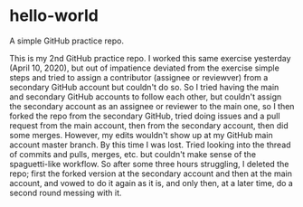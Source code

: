 # hello-world
A simple GitHub practice repo.

This is my 2nd GitHub practice repo. I worked this same exercise yesterday (April 10, 2020), but out of impatience deviated from the exercise simple steps and tried to assign a contributor (assignee or reviewver) from a secondary GitHub account but couldn't do so. So I tried having the main and secondary GitHub accounts to follow each other, but couldn't assign the secondary account as an assignee or reviewer to the main one, so I then forked the repo from the secondary GitHub, tried doing issues and a pull request from the main account, then from the secondary account, then did some merges. However, my edits wouldn't show up at my GitHub main account master branch. By this time I was lost. Tried looking into the thread of commits and pulls, merges, etc. but couldn't make sense of the spaguetti-like workflow. So after some three hours struggling, I  deleted the repo; first the forked version at the secondary account and then at the main account, and vowed to do it again as it is, and only then, at a later time, do a second round messing with it.
